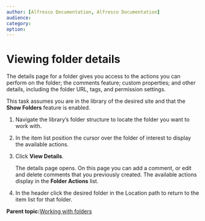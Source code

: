 ```yaml
---
author: [Alfresco Documentation, Alfresco Documentation]
audience: 
category: 
option: 
---
```


# Viewing folder details

The details page for a folder gives you access to the actions you can perform on the folder; the comments feature; custom properties; and other details, including the folder URL, tags, and permission settings.

This task assumes you are in the library of the desired site and that the **Show Folders** feature is enabled.

1.  Navigate the library’s folder structure to locate the folder you want to work with.

2.  In the item list position the cursor over the folder of interest to display the available actions.

3.  Click **View Details**.

    The details page opens. On this page you can add a comment, or edit and delete comments that you previously created. The available actions display in the **Folder Actions** list.

4.  In the header click the desired folder in the Location path to return to the item list for that folder.


**Parent topic:**[Working with folders](../concepts/library-folder-intro.md)

